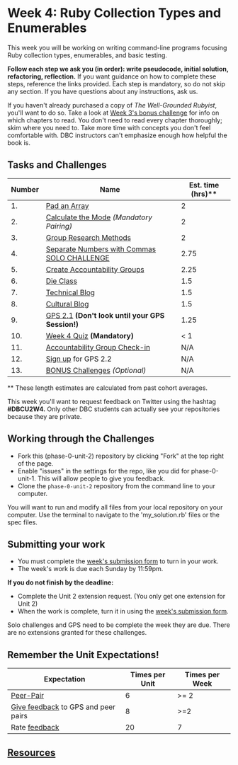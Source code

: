 # Week 4: Ruby Collection Types and Enumerables

This week you will be working on writing command-line programs focusing Ruby collection types, enumerables, and basic testing.

**Follow each step we ask you (in order): write pseudocode, initial solution, refactoring, reflection.** If you want guidance on how to complete these steps, reference the links provided. Each step is mandatory, so do not skip any section. If you have questions about any instructions, ask us.

If you haven't already purchased a copy of *The Well-Grounded Rubyist*, you'll want to do so. Take a look at [Week 3's bonus challenge](https://github.com/Devbootcamp/phase-0-unit-1/blob/master/week-3/Well-Grounded-Rubyist.md) for info on which chapters to read. You don't need to read every chapter thoroughly; skim where you need to. Take more time with concepts you don't feel comfortable with. DBC instructors can't emphasize enough how helpful the book is.

## Tasks and Challenges

Number | Name | Est. time (hrs)**
-------|----------------|----------
1. | [Pad an Array](pad-array) | 2
2. | [Calculate the Mode](calculate-mode) *(Mandatory Pairing)* | 2
3. | [Group Research Methods](group-research-methods) | 2
4. | [Separate Numbers with Commas SOLO CHALLENGE](nums-commas-solo-challenge) | 2.75
5. | [Create Accountability Groups](acct-groups) | 2.25
6. | [Die Class](die-class) | 1.5
7. | [Technical Blog](technical-blog.md) | 1.5
8. | [Cultural Blog](cultural-blog.md) | 1.5
9. | [GPS 2.1](gps2-1) **(Don't look until your GPS Session!)** | 1.25
10. | [Week 4 Quiz](https://www.classmarker.com/online-test/start/?quiz=9g4553a9ca70ef65) **(Mandatory)**| < 1
11. | [Accountability Group Check-in](accountability-group.md) | N/A
12. | [Sign up](https://phase0.devbootcamp.com/) for GPS 2.2 | N/A
13. | [BONUS Challenges](BONUS-challenges) *(Optional)* | N/A


** These length estimates are calculated from past cohort averages.

This week you'll want to request feedback on Twitter using the hashtag **#DBCU2W4.** Only other DBC students can actually see your repositories because they are private.

## Working through the Challenges
- Fork this (phase-0-unit-2) repository by clicking "Fork" at the top right of the page.
- Enable "issues" in the settings for the repo, like you did for phase-0-unit-1. This will allow people to give you feedback.
- Clone the `phase-0-unit-2` repository from the command line to your computer.

You will want to run and modify all files from your local repository on your computer. Use the terminal to navigate to the 'my_solution.rb' files or the spec files.

## Submitting your work
- You must complete the [week's submission form](http://apply.devbootcamp.com) to turn in your work.
- The week's work is due each Sunday by 11:59pm.

**If you do not finish by the deadline:**
- Complete the Unit 2 extension request. (You only get one extension for Unit 2)
- When the work is complete, turn it in using the [week's submission form](http://apply.devbootcamp.com).

Solo challenges and GPS need to be complete the week they are due. There are no extensions granted for these challenges.

## Remember the Unit Expectations!

Expectation | Times per Unit | Times per Week
------------|----------|---------
[Peer-Pair](https://github.com/Devbootcamp/phase-0-handbook/blob/master/peer-pairing-sessions.md) | 6 | >= 2
[Give feedback](https://socrates.devbootcamp.com/feedback/new) to GPS and peer pairs | 8 | >=2
Rate [feedback](https://socrates.devbootcamp.com/feedback) | 20 | 7

## [Resources](https://github.com/Devbootcamp/phase-0-handbook/blob/master/resources.md)
